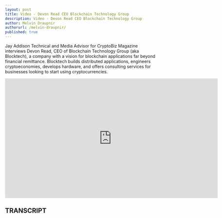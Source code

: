 ```yaml
---
layout: post
title: Video - Devon Read CEO Blockchain Technology Group
description: Video - Devon Read CEO Blockchain Technology Group
author: Melvin Draupnir
authorurl: /melvin-draupnir/
published: true
---
```


<p>Jay Addison Technical and Media Advisor for CryptoBiz Magazine interviews Devon Read, CEO of Blockchain Technology Group (aka Blocktech), a company with a vision for blockchain applications far beyond financial remittance. Blocktech builds distributed applications, engineers cryptoeconomies, develops hardware, and offers consulting services for businesses looking to start using cryptocurrencies.</p>

<center><iframe width="700" height="394" src="https://www.youtube.com/embed/jcSItfOmWus" frameborder="0" allowfullscreen></iframe></center>

<h2>TRANSCRIPT</h2>
